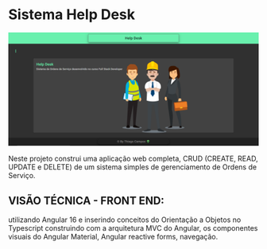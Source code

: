 # Sistema Help Desk

<img src="home.PNG" alt="Home">

Neste projeto construi uma aplicação web completa, CRUD (CREATE, READ, UPDATE e DELETE) de um sistema simples de gerenciamento de Ordens de Serviço.



## VISÃO TÉCNICA - FRONT END:

utilizando Angular 16 e inserindo conceitos do Orientação a Objetos no Typescript construindo com a arquitetura MVC do Angular, os componentes visuais do Angular Material, Angular reactive forms, navegação.

